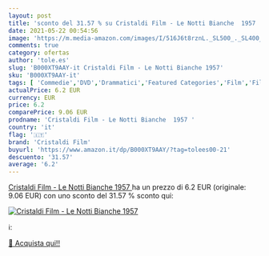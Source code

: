 ```yaml
---
layout: post
title: 'sconto del 31.57 % su Cristaldi Film - Le Notti Bianche  1957   '
date: 2021-05-22 00:54:56
image: 'https://m.media-amazon.com/images/I/516J6t8rznL._SL500_._SL400_.jpg'
comments: true
category: ofertas
author: 'tole.es'
slug: 'B000XT9AAY-it Cristaldi Film - Le Notti Bianche 1957'
sku: 'B000XT9AAY-it'
tags: [ 'Commedie','DVD','Drammatici','Featured Categories','Film','Film e TV','cristaldi film', ]
actualPrice: 6.2 EUR
currency: EUR
price: 6.2
comparePrice: 9.06 EUR
prodname: 'Cristaldi Film - Le Notti Bianche  1957 '
country: 'it'
flag: '🇮🇹'
brand: 'Cristaldi Film'
buyurl: 'https://www.amazon.it/dp/B000XT9AAY/?tag=tolees00-21'
descuento: '31.57'
average: '6.2'
---
```


[Cristaldi Film - Le Notti Bianche  1957 ](https://www.amazon.it/dp/B000XT9AAY/?tag=tolees00-21) ha un prezzo di 6.2 EUR (originale: 9.06 EUR) con uno sconto del 31.57 % sconto qui:

[![Cristaldi Film - Le Notti Bianche  1957 ](https://m.media-amazon.com/images/I/516J6t8rznL._SL500_._SL400_.jpg)](https://www.amazon.it/dp/B000XT9AAY/?tag=tolees00-21)

ℹ️:


[🛒 Acquista qui!!](https://www.amazon.it/dp/B000XT9AAY/?tag=tolees00-21)
